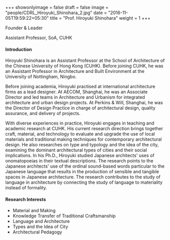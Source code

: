 +++
showonlyimage = false
draft = false
image = "people/CDRL_Hiroyuki_Shinohara_2.jpg"
date = "2016-11-05T19:59:22+05:30"
title = "Prof. Hiroyuki Shinohara"
weight = 1
+++

Founder & Leader

Assistant Professor, SoA, CUHK
<!--more-->
#### Introduction

Hiroyuki Shinohara is an Assistant Professor at the School of Architecture of the Chinese University of Hong Kong (CUHK). Before joining CUHK, he was an Assistant Professor in Architecture and Built Environment at the University of Nottingham, Ningbo.

Before joining academia, Hiroyuki practised at international architecture firms as a lead designer. At AECOM, Shanghai, he was an Associate Director and led teams in Architecture and Urbanism for integrated architecture and urban design projects. At Perkins & Will, Shanghai, he was the Director of Design Practice in charge of architectural design, quality assurance, and delivery of projects.

With diverse experiences in practice, Hiroyuki engages in teaching and academic research at CUHK. His current research direction brings together craft, material, and technology to evaluate and upgrade the use of local materials and traditional making techniques for contemporary architectural design. He also researches on type and typology and the idea of the city, examining the dominant architectural types of cities and their social implications. In his Ph.D., Hiroyuki studied Japanese architects' uses of onomatopoeias in their textual descriptions. The research points to the Japanese architects' use of the ordinal sound-based words particular to the Japanese language that results in the production of sensible and tangible spaces in Japanese architecture. The research contributes to the study of language in architecture by connecting the study of language to materiality instead of formality.

#### Research Interests

- Material and Making
- Knowledge Transfer of Traditional Craftsmanship
- Language and Architecture
- Types and the Idea of City
- Architectural Pedagogy